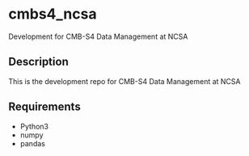 # cmbs4_ncsa

Development for CMB-S4 Data Management at NCSA

Description
-----------

This is the development repo for CMB-S4 Data Management at NCSA

Requirements
------------
+ Python3
+ numpy
+ pandas

